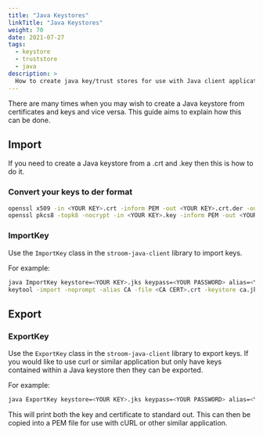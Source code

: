 ```yaml
---
title: "Java Keystores"
linkTitle: "Java Keystores"
weight: 70
date: 2021-07-27
tags: 
  - keystore
  - truststore
  - java
description: >
  How to create java key/trust stores for use with Java client applications.
---
```


There are many times when you may wish to create a Java keystore from certificates and keys and vice versa. This guide aims to explain how this can be done.

## Import
If you need to create a Java keystore from a .crt and .key then this is how to do it.

### Convert your keys to der format

```bash
openssl x509 -in <YOUR KEY>.crt -inform PEM -out <YOUR KEY>.crt.der -outform DER
openssl pkcs8 -topk8 -nocrypt -in <YOUR KEY>.key -inform PEM -out <YOUR KEY>.key.der -outform DER
```

### ImportKey
Use the `ImportKey` class in the `stroom-java-client` library to import keys.

For example:

```bash
java ImportKey keystore=<YOUR KEY>.jks keypass=<YOUR PASSWORD> alias=<YOUR KEY> keyfile=<YOUR KEY>.key.der certfile=<YOUR KEY>.crt.der
keytool -import -noprompt -alias CA -file <CA CERT>.crt -keystore ca.jks -storepass ca
```

## Export
### ExportKey
Use the `ExportKey` class in the `stroom-java-client` library to export keys. If you would like to use curl or similar application but only have keys contained within a Java keystore then they can be exported.

For example:

```bash
java ExportKey keystore=<YOUR KEY>.jks keypass=<YOUR PASSWORD> alias=<YOUR KEY>
```

This will print both the key and certificate to standard out. This can then be copied into a PEM file for use with cURL or other similar application.
